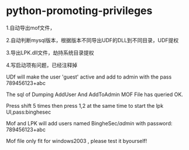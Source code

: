 # python-promoting-privileges
1.自动导出mof文件，

2.自动判断mysql版本，根据版本不同导出UDF的DLL到不同目录，UDF提权

3.导出LPK.dll文件，劫持系统目录提权

4.写启动项有问题，已经注释掉 

UDf will make the user 'guest' active and add to admin with the pass 789456123+abc

The sql of Dumping AddUser And AddToAdmin MOF File has queried OK.

Press shift 5 times then press 1,2 at the same time to start the lpk UI,pass:binghesec

Mof and LPK will add  users named BingheSec$/admin$ with password: 789456123+abc

Mof file only fit for windows2003 , please test it byourself!
